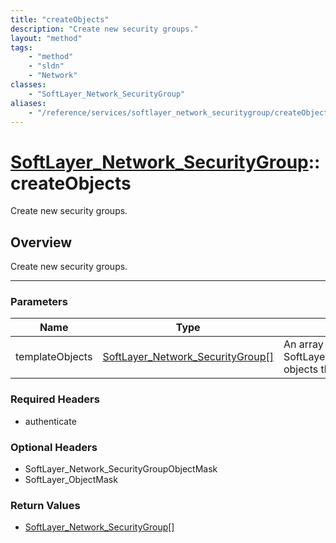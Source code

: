```yaml
---
title: "createObjects"
description: "Create new security groups."
layout: "method"
tags:
    - "method"
    - "sldn"
    - "Network"
classes:
    - "SoftLayer_Network_SecurityGroup"
aliases:
    - "/reference/services/softlayer_network_securitygroup/createObjects"
---
```

# [SoftLayer_Network_SecurityGroup](/reference/services/SoftLayer_Network_SecurityGroup)::createObjects


Create new security groups.


## Overview 
Create new security groups.

-----

### Parameters 
|Name | Type | Description |
| --- | --- | --- |
|templateObjects| <a href='/reference/datatypes/SoftLayer_Network_SecurityGroup'>SoftLayer_Network_SecurityGroup[] </a>| An array of SoftLayer_Network_SecurityGroup objects that you wish to create.|


### Required Headers
* authenticate


### Optional Headers
* SoftLayer_Network_SecurityGroupObjectMask
* SoftLayer_ObjectMask

### Return Values
* <a href='/reference/datatypes/SoftLayer_Network_SecurityGroup'>SoftLayer_Network_SecurityGroup[] </a>




